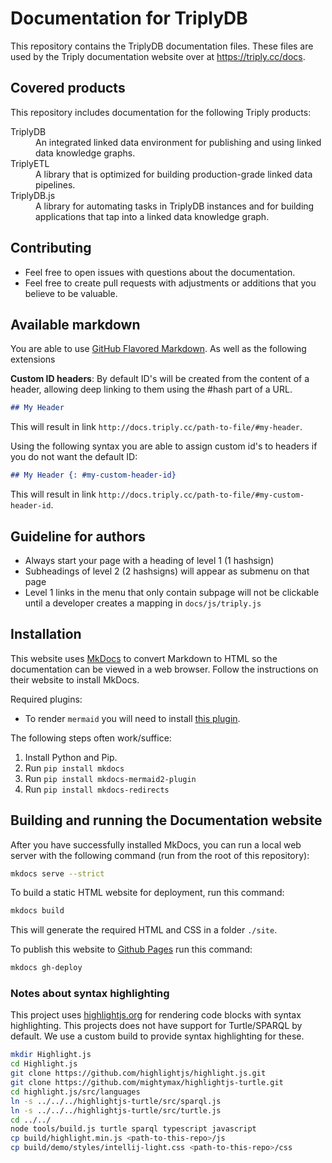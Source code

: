 # Documentation for TriplyDB

This repository contains the TriplyDB documentation files. These files are used by the Triply documentation website over at <https://triply.cc/docs>.

## Covered products

This repository includes documentation for the following Triply products:

<dl>
  <dt>TriplyDB</dt>
  <dd>An integrated linked data environment for publishing and using linked data knowledge graphs.</dd>
  <dt>TriplyETL</dt>
  <dd>A library that is optimized for building production-grade linked data pipelines.</dd>
  <dt>TriplyDB.js</dt>
  <dd>A library for automating tasks in TriplyDB instances and for building applications that tap into a linked data knowledge graph.</dd>
</dl>

## Contributing

- Feel free to open issues with questions about the documentation.
- Feel free to create pull requests with adjustments or additions that you believe to be valuable.

## Available markdown

You are able to use [GitHub Flavored Markdown](https://github.github.com/gfm/). As well as the following extensions

**Custom ID headers**:
By default ID's will be created from the content of a header, allowing deep linking to them using the #hash part of a URL.
```md
## My Header
```

This will result in link `http://docs.triply.cc/path-to-file/#my-header`.

Using the following syntax you are able to assign custom id's to headers if you do not want the default ID:

```md
## My Header {: #my-custom-header-id}
```
This will result in link `http://docs.triply.cc/path-to-file/#my-custom-header-id`.

## Guideline for authors
- Always start your page with a heading of level 1 (1 hashsign)
- Subheadings of level 2 (2 hashsigns) will appear as submenu on that page
- Level 1 links in the menu that only contain subpage will not be clickable until a developer creates a mapping in `docs/js/triply.js`

## Installation

This website uses [MkDocs](https://www.mkdocs.org/) to convert Markdown to HTML so the documentation can be viewed in a web browser. Follow the instructions on their website to install MkDocs.

Required plugins:
- To render `mermaid` you will need to install [this plugin](https://github.com/fralau/mkdocs-mermaid2-plugin).

The following steps often work/suffice:
1. Install Python and Pip.
2. Run `pip install mkdocs`
3. Run `pip install mkdocs-mermaid2-plugin`
4. Run `pip install mkdocs-redirects`

## Building and running the Documentation website

After you have successfully installed MkDocs, you can run a local web server with the following command (run from the root of this repository):

```sh
mkdocs serve --strict
```

To build a static HTML website for deployment, run this command:

```sh
mkdocs build
```
This will generate the required HTML and CSS in a folder `./site`.

To publish this website to [Github Pages](https://triplydb.github.io/Documentation/) run this command:

```sh
mkdocs gh-deploy
```

### Notes about syntax highlighting
This project uses [highlightjs.org](https://highlightjs.org) for rendering code blocks with syntax highlighting. This projects does not have support for Turtle/SPARQL by default. We use a custom build to provide syntax highlighting for these.

```sh
mkdir Highlight.js
cd Highlight.js
git clone https://github.com/highlightjs/highlight.js.git
git clone https://github.com/mightymax/highlightjs-turtle.git
cd highlight.js/src/languages
ln -s ../../../highlightjs-turtle/src/sparql.js
ln -s ../../../highlightjs-turtle/src/turtle.js
cd ../../
node tools/build.js turtle sparql typescript javascript
cp build/highlight.min.js <path-to-this-repo>/js
cp build/demo/styles/intellij-light.css <path-to-this-repo>/css
```
